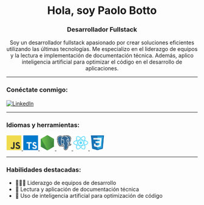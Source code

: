 <h1 align="center">Hola, soy Paolo Botto</h1>
<h3 align="center">Desarrollador Fullstack</h3>

<p align="center">
  Soy un desarrollador fullstack apasionado por crear soluciones eficientes utilizando las últimas tecnologías. Me especializo en el liderazgo de equipos y la lectura e implementación de documentación técnica. Además, aplico inteligencia artificial para optimizar el código en el desarrollo de aplicaciones.
</p>

---

<h3 align="left">Conéctate conmigo:</h3>
<p align="left">
<a href="https://linkedin.com/in/paolo-botto-00101b24a" target="_blank"><img align="center" src="https://raw.githubusercontent.com/rahuldkjain/github-profile-readme-generator/master/src/images/icons/Social/linked-in-alt.svg" alt="LinkedIn" height="30" width="40" /></a>
</p>

---

<h3 align="left">Idiomas y herramientas:</h3>
<p align="left">
  <a href="https://www.javascript.com/" target="_blank"> 
    <img src="https://raw.githubusercontent.com/devicons/devicon/master/icons/javascript/javascript-original.svg" alt="JavaScript" width="40" height="40"/> 
  </a>
  <a href="https://www.typescriptlang.org/" target="_blank"> 
    <img src="https://raw.githubusercontent.com/devicons/devicon/master/icons/typescript/typescript-original.svg" alt="TypeScript" width="40" height="40"/> 

  <a href="https://nodejs.org/en/" target="_blank"> 
    <img src="https://raw.githubusercontent.com/devicons/devicon/master/icons/nodejs/nodejs-original.svg" alt="Node.js" width="40" height="40"/> 
  </a>
  <a href="https://www.postgresql.org/" target="_blank"> 
    <img src="https://raw.githubusercontent.com/devicons/devicon/master/icons/postgresql/postgresql-original.svg" alt="PostgreSQL" width="40" height="40"/> 
  </a>
  <a href="https://reactjs.org/" target="_blank"> 
    <img src="https://raw.githubusercontent.com/devicons/devicon/master/icons/react/react-original.svg" alt="React" width="40" height="40"/> 
  </a>
  <a href="https://developer.mozilla.org/en-US/docs/Web/CSS" target="_blank"> 
    <img src="https://raw.githubusercontent.com/devicons/devicon/master/icons/css3/css3-original.svg" alt="CSS" width="40" height="40"/> 
  </a>

</p>

---

<h3 align="left">Habilidades destacadas:</h3>
<ul>
  <li>🧑‍🤝‍🧑 Liderazgo de equipos de desarrollo</li>
  <li>📄 Lectura y aplicación de documentación técnica</li>
  <li>🤖 Uso de inteligencia artificial para optimización de código</li>
</ul>
